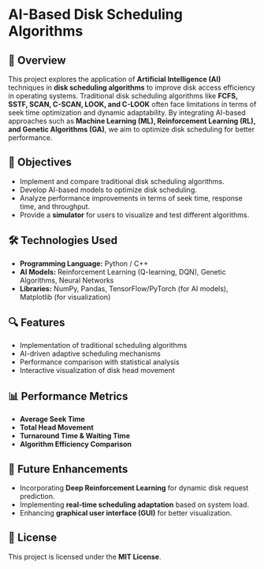 # AI-Based Disk Scheduling Algorithms

## 📌 Overview
This project explores the application of **Artificial Intelligence (AI)** techniques in **disk scheduling algorithms** to improve disk access efficiency in operating systems. Traditional disk scheduling algorithms like **FCFS, SSTF, SCAN, C-SCAN, LOOK, and C-LOOK** often face limitations in terms of seek time optimization and dynamic adaptability. By integrating AI-based approaches such as **Machine Learning (ML), Reinforcement Learning (RL), and Genetic Algorithms (GA)**, we aim to optimize disk scheduling for better performance.

## 🎯 Objectives
- Implement and compare traditional disk scheduling algorithms.
- Develop AI-based models to optimize disk scheduling.
- Analyze performance improvements in terms of seek time, response time, and throughput.
- Provide a **simulator** for users to visualize and test different algorithms.

## 🛠️ Technologies Used
- **Programming Language:** Python / C++
- **AI Models:** Reinforcement Learning (Q-learning, DQN), Genetic Algorithms, Neural Networks
- **Libraries:** NumPy, Pandas, TensorFlow/PyTorch (for AI models), Matplotlib (for visualization)

## 🔍 Features
- Implementation of traditional scheduling algorithms
- AI-driven adaptive scheduling mechanisms
- Performance comparison with statistical analysis
- Interactive visualization of disk head movement

## 📊 Performance Metrics
- **Average Seek Time**
- **Total Head Movement**
- **Turnaround Time & Waiting Time**
- **Algorithm Efficiency Comparison**

## 📜 Future Enhancements
- Incorporating **Deep Reinforcement Learning** for dynamic disk request prediction.
- Implementing **real-time scheduling adaptation** based on system load.
- Enhancing **graphical user interface (GUI)** for better visualization.

## 📄 License
This project is licensed under the **MIT License**.
